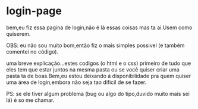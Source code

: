 # login-page
bem,eu fiz essa pagina de login,não é lá essas coisas mas ta ai.Usem como quiserem.

OBS: eu não sou muito bom,então fiz o mais simples possivel (e também comentei no código).

  uma breve explicação...estes codigos (o html e o css) primeiro de tudo que eles tem que estar juntos na mesma pasta
 ou se você quiser criar uma pasta ta de boas.Bem,eu estou deixando á disponibilidade pra quem quiser uma área de 
 login,embora não seja tao dificil de se fazer.
 
 PS: se ele tiver algum problema (bug ou algo do tipo,duvido muito mais sei lá) é so me chamar.
